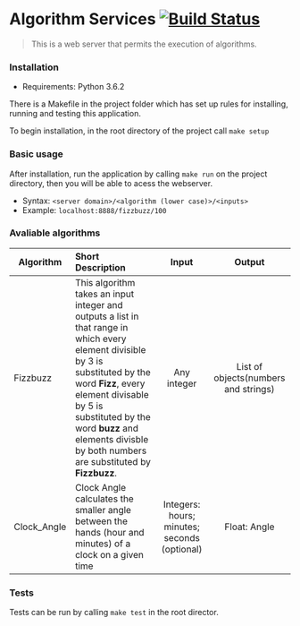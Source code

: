 # Algorithm Services [![Build Status](https://travis-ci.org/MatheusBarbieri/algorithm-services.svg?branch=master)](https://travis-ci.org/MatheusBarbieri/algorithm-services)

> This is a web server that permits the execution of algorithms.

### Installation
- Requirements: Python 3.6.2

There is a Makefile in the project folder which has set up rules for installing, running and testing this application.

To begin installation, in the root directory of the project call ```make setup```

### Basic usage
After installation, run the application by calling ```make run``` on the project directory, then you will be able to acess the webserver.
- Syntax: `<server domain>/<algorithm (lower case)>/<inputs>`
- Example: `localhost:8888/fizzbuzz/100`


### Avaliable algorithms
| Algorithm | Short Description | Input | Output |
| ----------|:------------|:-----:| :-------:|
| Fizzbuzz  | This algorithm takes an input integer and outputs a list in that range in which every element divisible by 3 is substituted by the word **Fizz**, every element divisable by 5 is substituted by the word **buzz** and elements divisble by both numbers are substituted by **Fizzbuzz**.| Any integer | List of objects(numbers and strings)|
| Clock_Angle | Clock Angle calculates the smaller angle between the hands (hour and minutes) of a clock on a given time | Integers: hours; minutes; seconds (optional) | Float: Angle |

### Tests
Tests can be run by calling ```make test``` in the root director.
